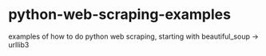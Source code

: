 # python-web-scraping-examples
examples of how to do python web scraping, starting with beautiful_soup -> urllib3
